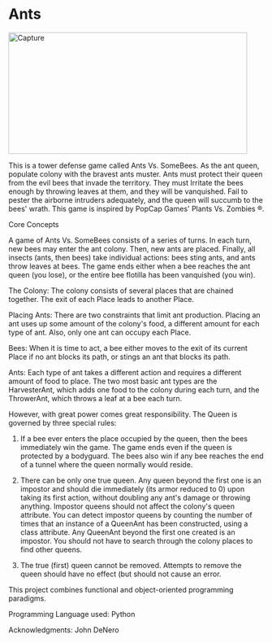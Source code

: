 # Ants

<img width="470" height="239" alt="Capture" src="https://github.com/user-attachments/assets/9841bc1a-7126-42bd-9f69-e78efb1cae46" />

This is a tower defense game called Ants Vs. SomeBees. As the ant queen, populate colony with the bravest ants muster. Ants must protect their queen from the evil bees that invade the territory. They must Irritate the bees enough by throwing leaves at them, and they will be vanquished. Fail to pester the airborne intruders adequately, and the queen will succumb to the bees' wrath. This game is inspired by PopCap Games' Plants Vs. Zombies ®.

Core Concepts

A game of Ants Vs. SomeBees consists of a series of turns. In each turn, new bees may enter the ant colony. Then, new ants are placed. Finally, all insects (ants, then bees) take individual actions: bees sting ants, and ants throw leaves at bees. The game ends either when a bee reaches the ant queen (you lose), or the entire bee flotilla has been vanquished (you win).

The Colony: The colony consists of several places that are chained together. The exit of each Place leads to another Place.

Placing Ants: There are two constraints that limit ant production. Placing an ant uses up some amount of the colony's food, a different amount for each type of ant. Also, only one ant can occupy each Place.

Bees: When it is time to act, a bee either moves to the exit of its current Place if no ant blocks its path, or stings an ant that blocks its path.

Ants: Each type of ant takes a different action and requires a different amount of food to place. The two most basic ant types are the HarvesterAnt, which adds one food to the colony during each turn, and the ThrowerAnt, which throws a leaf at a bee each turn.

However, with great power comes great responsibility. The Queen is governed by three special rules:

1. If a bee ever enters the place occupied by the queen, then the bees immediately win the game. The game ends even if the queen is protected by a bodyguard. The bees also win if any bee reaches the end of a tunnel where the queen normally would reside.

2. There can be only one true queen. Any queen beyond the first one is an impostor and should die immediately (its armor reduced to 0) upon taking its first action, without doubling any ant's damage or throwing anything. Impostor queens should not affect the colony's queen attribute. You can detect impostor queens by counting the number of times that an instance of a QueenAnt has been constructed, using a class attribute. Any QueenAnt beyond the first one created is an impostor. You should not have to search through the colony places to find other queens.

3. The true (first) queen cannot be removed. Attempts to remove the queen should have no effect (but should not cause an error.




This project combines functional and object-oriented programming paradigms.

Programming Language used: Python

Acknowledgments:  John DeNero
